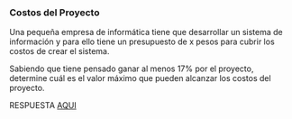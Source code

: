 ### Costos del Proyecto

Una pequeña empresa de informática tiene que desarrollar un sistema de información y para ello tiene un presupuesto de x pesos para cubrir los costos de crear el sistema. 

Sabiendo que tiene pensado ganar al menos 17% por el proyecto, determine cuál es el valor máximo que pueden alcanzar los costos del proyecto.

RESPUESTA [AQUI](https://github.com/natimmansilla/GuiaEjerciciosProgramacion-AED/blob/918d5bb026999f9d9914ce1c2fe7214d981ce774/Guia%2003/G03-Ej09.py)
